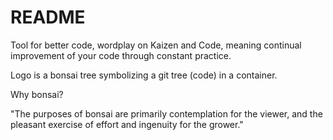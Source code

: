 # README

Tool for better code, wordplay on Kaizen and Code, meaning continual improvement of your code through constant practice. 

Logo is a bonsai tree symbolizing a git tree (code) in a container.

Why bonsai? 

"The purposes of bonsai are primarily contemplation for the viewer, and the pleasant exercise of effort and ingenuity for the grower."
